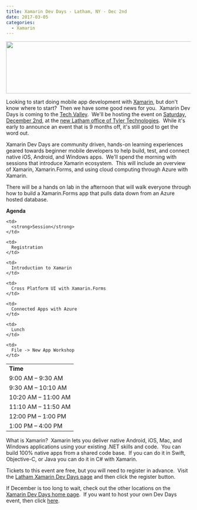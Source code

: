 ```yaml
---
title: Xamarin Dev Days - Latham, NY - Dec 2nd
date: 2017-03-05
categories:
  - Xamarin
---
```

[<img loading="lazy" class="alignnone size-medium" src="https://i0.wp.com/photos.smugmug.com/photos/i-pq9xvt2/0/XL/i-pq9xvt2-XL.png?resize=680%2C142&#038;ssl=1" width="680" height="142"  />](https://ti.to/xamarin/dev-days-latham-2017)

Looking to start doing mobile app development with [Xamarin](https://www.xamarin.com/), but don't know where to start?  Then we have some good news for you.  Xamarin Dev Days is coming to the [Tech Valley](http://www.techvalley.org/).  We'll be hosting the event on [Saturday, December 2nd](https://ti.to/xamarin/dev-days-latham-2017.ics), at the [new Latham office of Tyler Technologies](http://maps.google.com/maps?q=42.7563%2C-73.8228+%28Tyler+Technologies%2C+11+Cornell+Rd%2C+Latham%2C+NY+12110%29).  While it's early to announce an event that is 9 months off, it's still good to get the word out.

Xamarin Dev Days are community driven, hands-on learning experiences geared towards beginner mobile developers to help build, test, and connect native iOS, Android, and Windows apps.  We'll spend the morning with sessions that introduce Xamarin ecosystem.  This will include an overview of Xamarin, Xamarin.Forms, and using cloud computing through Azure with Xamarin.

There will be a hands on lab in the afternoon that will walk everyone through how to build a Xamarin.Forms app that pulls data down from an Azure hosted database.

**Agenda**

<table>
  <tr>
    <td>
      <strong>Time</strong>
    </td>
    
    <td>
      <strong>Session</strong>
    </td>
  </tr>
  
  <tr>
    <td>
      9:00 <span class="meridiem">AM</span> – 9:30 <span class="meridiem">AM</span>
    </td>
    
    <td>
      Registration
    </td>
  </tr>
  
  <tr>
    <td>
      9:30 <span class="meridiem">AM</span> – 10:10 <span class="meridiem">AM</span>
    </td>
    
    <td>
      Introduction to Xamarin
    </td>
  </tr>
  
  <tr>
    <td>
      10:20 <span class="meridiem">AM</span> – 11:00 <span class="meridiem">AM</span>
    </td>
    
    <td>
      Cross Platform UI with Xamarin.Forms
    </td>
  </tr>
  
  <tr>
    <td>
      11:10 <span class="meridiem">AM</span> – 11:50 <span class="meridiem">AM</span>
    </td>
    
    <td>
      Connected Apps with Azure
    </td>
  </tr>
  
  <tr>
    <td>
      12:00 <span class="meridiem">PM</span> – 1:00 <span class="meridiem">PM</span>
    </td>
    
    <td>
      Lunch
    </td>
  </tr>
  
  <tr>
    <td>
      1:00 <span class="meridiem">PM</span> – 4:00 <span class="meridiem">PM</span>
    </td>
    
    <td>
      File -> New App Workshop
    </td>
  </tr>
</table>

What is Xamarin?  Xamarin lets you deliver native Android, iOS, Mac, and Windows applications using your existing .NET skills and code.  You can build 100% native apps from a shared code base.  If you can do it in Swift, Objective-C, or Java you can do it in C# with Xamarin.

Tickets to this event are free, but you will need to register in advance.  Visit the [Latham Xamarin Dev Days page](https://ti.to/xamarin/dev-days-latham-2017) and then click the register button.

If December is too long to wait, check out the other locations on the [Xamarin Dev Days home page](https://www.xamarin.com/dev-days).  If you want to host your own Dev Days event, then click [here](https://xamarinhq.wufoo.com/forms/p35nfik1kf7gnj/).
